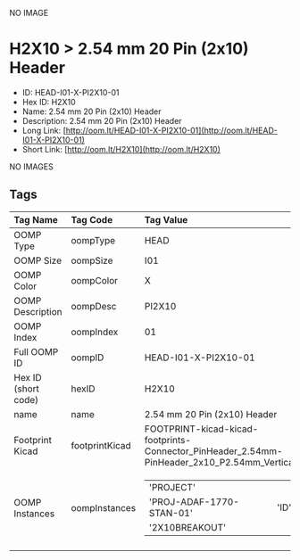 


  
NO IMAGE  
# H2X10 > 2.54 mm 20 Pin (2x10) Header

- ID: HEAD-I01-X-PI2X10-01
- Hex ID: H2X10
- Name: 2.54 mm 20 Pin (2x10) Header
- Description: 2.54 mm 20 Pin (2x10) Header
- Long Link: [http://oom.lt/HEAD-I01-X-PI2X10-01](http://oom.lt/HEAD-I01-X-PI2X10-01)
- Short Link: [http://oom.lt/H2X10](http://oom.lt/H2X10)
  
NO IMAGES  
## Tags
  

|Tag Name|Tag Code|Tag Value|
| :--- | :--- | :--- |
|OOMP Type|oompType|HEAD|
|OOMP Size|oompSize|I01|
|OOMP Color|oompColor|X|
|OOMP Description|oompDesc|PI2X10|
|OOMP Index|oompIndex|01|
|Full OOMP ID|oompID|HEAD-I01-X-PI2X10-01|
|Hex ID (short code)|hexID|H2X10|
|name|name|2.54 mm 20 Pin (2x10) Header|
|Footprint Kicad|footprintKicad|FOOTPRINT-kicad-kicad-footprints-Connector_PinHeader_2.54mm-PinHeader_2x10_P2.54mm_Vertical|
|OOMP Instances|oompInstances|<table><tr><td>'PROJECT'</td></tr><tr><td> 'PROJ-ADAF-1770-STAN-01'</td><td> 'ID'</td></tr><tr><td> '2X10BREAKOUT'</td></tr></table>|
||||
